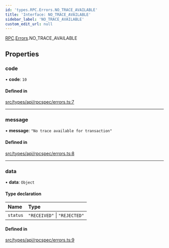 ```yaml
---
id: 'types.RPC.Errors.NO_TRACE_AVAILABLE'
title: 'Interface: NO_TRACE_AVAILABLE'
sidebar_label: 'NO_TRACE_AVAILABLE'
custom_edit_url: null
---
```


[RPC](../namespaces/types.RPC.md).[Errors](../namespaces/types.RPC.Errors.md).NO_TRACE_AVAILABLE

## Properties

### code

• **code**: `10`

#### Defined in

[src/types/api/rpcspec/errors.ts:7](https://github.com/starknet-io/starknet.js/blob/v5.29.0/src/types/api/rpcspec/errors.ts#L7)

---

### message

• **message**: `"No trace available for transaction"`

#### Defined in

[src/types/api/rpcspec/errors.ts:8](https://github.com/starknet-io/starknet.js/blob/v5.29.0/src/types/api/rpcspec/errors.ts#L8)

---

### data

• **data**: `Object`

#### Type declaration

| Name     | Type                         |
| :------- | :--------------------------- |
| `status` | `"RECEIVED"` \| `"REJECTED"` |

#### Defined in

[src/types/api/rpcspec/errors.ts:9](https://github.com/starknet-io/starknet.js/blob/v5.29.0/src/types/api/rpcspec/errors.ts#L9)
